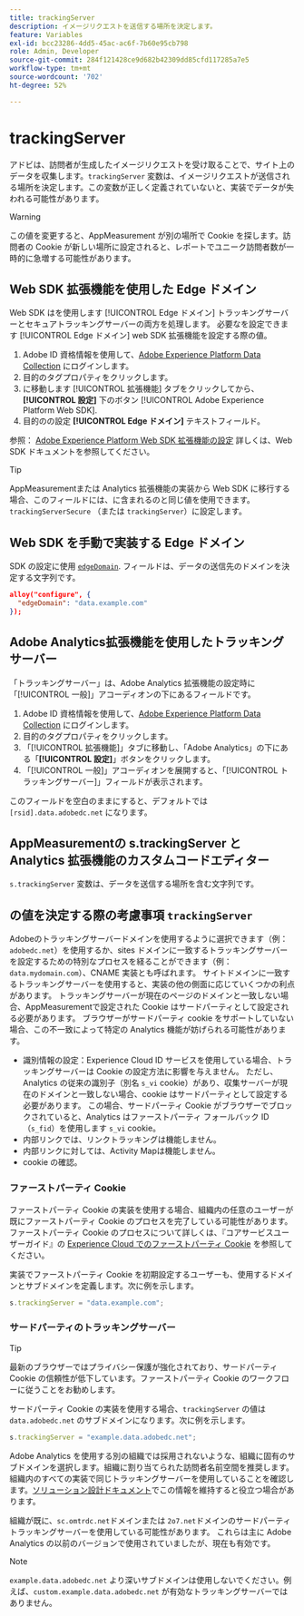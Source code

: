 ```yaml
---
title: trackingServer
description: イメージリクエストを送信する場所を決定します。
feature: Variables
exl-id: bcc23286-4dd5-45ac-ac6f-7b60e95cb798
role: Admin, Developer
source-git-commit: 284f121428ce9d682b42309dd85cfd117285a7e5
workflow-type: tm+mt
source-wordcount: '702'
ht-degree: 52%

---
```


# trackingServer

アドビは、訪問者が生成したイメージリクエストを受け取ることで、サイト上のデータを収集します。`trackingServer` 変数は、イメージリクエストが送信される場所を決定します。この変数が正しく定義されていないと、実装でデータが失われる可能性があります。

>[!WARNING]
>
> この値を変更すると、AppMeasurement が別の場所で Cookie を探します。訪問者の Cookie が新しい場所に設定されると、レポートでユニーク訪問者数が一時的に急増する可能性があります。

## Web SDK 拡張機能を使用した Edge ドメイン

Web SDK はを使用します [!UICONTROL Edge ドメイン] トラッキングサーバーとセキュアトラッキングサーバーの両方を処理します。 必要なを設定できます [!UICONTROL Edge ドメイン] web SDK 拡張機能を設定する際の値。

1. Adobe ID 資格情報を使用して、[Adobe Experience Platform Data Collection](https://experience.adobe.com/data-collection) にログインします。
1. 目的のタグプロパティをクリックします。
1. に移動します [!UICONTROL 拡張機能] タブをクリックしてから、 **[!UICONTROL 設定]** 下のボタン [!UICONTROL Adobe Experience Platform Web SDK].
1. 目的のの設定 **[!UICONTROL Edge ドメイン]** テキストフィールド。

参照： [Adobe Experience Platform Web SDK 拡張機能の設定](https://experienceleague.adobe.com/docs/experience-platform/edge/extension/web-sdk-extension-configuration.html?lang=ja) 詳しくは、Web SDK ドキュメントを参照してください。

>[!TIP]
>
>AppMeasurementまたは Analytics 拡張機能の実装から Web SDK に移行する場合、このフィールドには、に含まれるのと同じ値を使用できます。 `trackingServerSecure` （または `trackingServer`）に設定します。

## Web SDK を手動で実装する Edge ドメイン

SDK の設定に使用 [`edgeDomain`](https://experienceleague.adobe.com/docs/experience-platform/edge/fundamentals/configuring-the-sdk.html?lang=ja). フィールドは、データの送信先のドメインを決定する文字列です。

```json
alloy("configure", {
  "edgeDomain": "data.example.com"
});
```

## Adobe Analytics拡張機能を使用したトラッキングサーバー

「トラッキングサーバー」は、Adobe Analytics 拡張機能の設定時に「[!UICONTROL 一般]」アコーディオンの下にあるフィールドです。

1. Adobe ID 資格情報を使用して、[Adobe Experience Platform Data Collection](https://experience.adobe.com/data-collection) にログインします。
2. 目的のタグプロパティをクリックします。
3. 「[!UICONTROL 拡張機能]」タブに移動し、「Adobe Analytics」の下にある「**[!UICONTROL 設定]**」ボタンをクリックします。
4. 「[!UICONTROL 一般]」アコーディオンを展開すると、「[!UICONTROL トラッキングサーバー]」フィールドが表示されます。

このフィールドを空白のままにすると、デフォルトでは `[rsid].data.adobedc.net` になります。

## AppMeasurementの s.trackingServer と Analytics 拡張機能のカスタムコードエディター

`s.trackingServer` 変数は、データを送信する場所を含む文字列です。

## の値を決定する際の考慮事項 `trackingServer`

Adobeのトラッキングサーバードメインを使用するように選択できます（例： `adobedc.net`）を使用するか、sites ドメインに一致するトラッキングサーバーを設定するための特別なプロセスを経ることができます（例： `data.mydomain.com`）、CNAME 実装とも呼ばれます。 サイトドメインに一致するトラッキングサーバーを使用すると、実装の他の側面に応じていくつかの利点があります。 トラッキングサーバーが現在のページのドメインと一致しない場合、AppMeasurementで設定された Cookie はサードパーティとして設定される必要があります。 ブラウザーがサードパーティ cookie をサポートしていない場合、この不一致によって特定の Analytics 機能が妨げられる可能性があります。

- 識別情報の設定：Experience Cloud ID サービスを使用している場合、トラッキングサーバーは Cookie の設定方法に影響を与えません。 ただし、Analytics の従来の識別子（別名 `s_vi` cookie）があり、収集サーバーが現在のドメインと一致しない場合、cookie はサードパーティとして設定する必要があります。 この場合、サードパーティ Cookie がブラウザーでブロックされていると、Analytics はファーストパーティ フォールバック ID （`s_fid`）を使用します `s_vi` cookie。
- 内部リンクでは、リンクトラッキングは機能しません。
- 内部リンクに対しては、Activity Mapは機能しません。
- cookie の確認。

### ファーストパーティ Cookie

ファーストパーティ Cookie の実装を使用する場合、組織内の任意のユーザーが既にファーストパーティ Cookie のプロセスを完了している可能性があります。ファーストパーティ Cookie のプロセスについて詳しくは、『コアサービスユーザーガイド』の [Experience Cloud でのファーストパーティ Cookie](https://experienceleague.adobe.com/docs/core-services/interface/ec-cookies/cookies-first-party.html?lang=ja) を参照してください。

実装でファーストパーティ Cookie を初期設定するユーザーも、使用するドメインとサブドメインを定義します。次に例を示します。

```js
s.trackingServer = "data.example.com";
```

### サードパーティのトラッキングサーバー

>[!TIP]
>
>最新のブラウザーではプライバシー保護が強化されており、サードパーティ Cookie の信頼性が低下しています。ファーストパーティ Cookie のワークフローに従うことをお勧めします。

サードパーティ Cookie の実装を使用する場合、`trackingServer` の値は `data.adobedc.net` のサブドメインになります。次に例を示します。

```js
s.trackingServer = "example.data.adobedc.net";
```

Adobe Analytics を使用する別の組織では採用されないような、組織に固有のサブドメインを選択します。組織に割り当てられた訪問者名前空間を推奨します。  組織内のすべての実装で同じトラッキングサーバーを使用していることを確認します。[ソリューション設計ドキュメント](../../prepare/solution-design.md)でこの情報を維持すると役立つ場合があります。

組織が既に、`sc.omtrdc.net`ドメインまたは `2o7.net`ドメインのサードパーティトラッキングサーバーを使用している可能性があります。  これらは主に Adobe Analytics の以前のバージョンで使用されていましたが、現在も有効です。

>[!NOTE]
>
> `example.data.adobedc.net` より深いサブドメインは使用しないでください。例えば、`custom.example.data.adobedc.net` が有効なトラッキングサーバーではありません。
